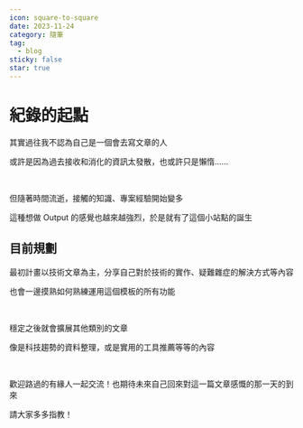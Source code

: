 ```yaml
---
icon: square-to-square
date: 2023-11-24
category: 隨筆
tag:
  - blog
sticky: false
star: true
---
```


# 紀錄的起點

其實過往我不認為自己是一個會去寫文章的人

或許是因為過去接收和消化的資訊太發散，也或許只是懶惰......

<!-- more -->

<br>

但隨著時間流逝，接觸的知識、專案經驗開始變多

這種想做 Output 的感覺也越來越強烈，於是就有了這個小站點的誕生

## 目前規劃
最初計畫以技術文章為主，分享自己對於技術的實作、疑難雜症的解決方式等內容

也會一邊摸熟如何熟練運用這個模板的所有功能

<br>

穩定之後就會擴展其他類別的文章

像是科技趨勢的資料整理，或是實用的工具推薦等等的內容

<br>

歡迎路過的有緣人一起交流！也期待未來自己回來對這一篇文章感慨的那一天的到來

請大家多多指教！